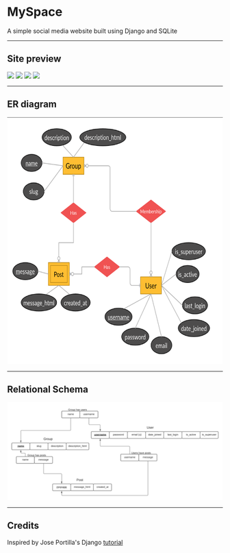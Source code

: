 # MySpace

A simple social media website built using Django and SQLite

<hr>

## Site preview

<img src="https://github.com/Nishanth-Gobi/MySpace/tree/master/Site_Preview/Homepage.png">
<img src="https://github.com/Nishanth-Gobi/MySpace/tree/master/Site_Preview/SignUp.png">
<img src="https://github.com/Nishanth-Gobi/MySpace/tree/master/Site_Preview/Login.png">
<img src="https://github.com/Nishanth-Gobi/MySpace/tree/master/Site_Preview/Group-page.png">

<hr>

## ER diagram

<img src="https://github.com/Nishanth-Gobi/MySpace/blob/master/ER_diagram.png" width="685" height="576">

<hr>

## Relational Schema

<img src="https://github.com/Nishanth-Gobi/MySpace/blob/master/relational_schema.jpeg">

<hr>

## Credits
Inspired by Jose Portilla's Django <a href="https://www.udemy.com/course/python-and-django-full-stack-web-developer-bootcamp/"> tutorial </a> 
